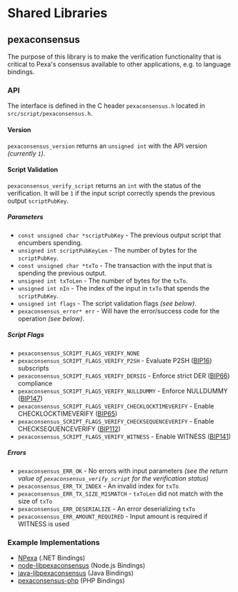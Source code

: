 Shared Libraries
================

## pexaconsensus

The purpose of this library is to make the verification functionality that is critical to Pexa's consensus available to other applications, e.g. to language bindings.

### API

The interface is defined in the C header `pexaconsensus.h` located in `src/script/pexaconsensus.h`.

#### Version

`pexaconsensus_version` returns an `unsigned int` with the API version *(currently `1`)*.

#### Script Validation

`pexaconsensus_verify_script` returns an `int` with the status of the verification. It will be `1` if the input script correctly spends the previous output `scriptPubKey`.

##### Parameters
- `const unsigned char *scriptPubKey` - The previous output script that encumbers spending.
- `unsigned int scriptPubKeyLen` - The number of bytes for the `scriptPubKey`.
- `const unsigned char *txTo` - The transaction with the input that is spending the previous output.
- `unsigned int txToLen` - The number of bytes for the `txTo`.
- `unsigned int nIn` - The index of the input in `txTo` that spends the `scriptPubKey`.
- `unsigned int flags` - The script validation flags *(see below)*.
- `pexaconsensus_error* err` - Will have the error/success code for the operation *(see below)*.

##### Script Flags
- `pexaconsensus_SCRIPT_FLAGS_VERIFY_NONE`
- `pexaconsensus_SCRIPT_FLAGS_VERIFY_P2SH` - Evaluate P2SH ([BIP16](https://github.com/pexa/bips/blob/master/bip-0016.mediawiki)) subscripts
- `pexaconsensus_SCRIPT_FLAGS_VERIFY_DERSIG` - Enforce strict DER ([BIP66](https://github.com/pexa/bips/blob/master/bip-0066.mediawiki)) compliance
- `pexaconsensus_SCRIPT_FLAGS_VERIFY_NULLDUMMY` - Enforce NULLDUMMY ([BIP147](https://github.com/pexa/bips/blob/master/bip-0147.mediawiki))
- `pexaconsensus_SCRIPT_FLAGS_VERIFY_CHECKLOCKTIMEVERIFY` - Enable CHECKLOCKTIMEVERIFY ([BIP65](https://github.com/pexa/bips/blob/master/bip-0065.mediawiki))
- `pexaconsensus_SCRIPT_FLAGS_VERIFY_CHECKSEQUENCEVERIFY` - Enable CHECKSEQUENCEVERIFY ([BIP112](https://github.com/pexa/bips/blob/master/bip-0112.mediawiki))
- `pexaconsensus_SCRIPT_FLAGS_VERIFY_WITNESS` - Enable WITNESS ([BIP141](https://github.com/pexa/bips/blob/master/bip-0141.mediawiki))

##### Errors
- `pexaconsensus_ERR_OK` - No errors with input parameters *(see the return value of `pexaconsensus_verify_script` for the verification status)*
- `pexaconsensus_ERR_TX_INDEX` - An invalid index for `txTo`
- `pexaconsensus_ERR_TX_SIZE_MISMATCH` - `txToLen` did not match with the size of `txTo`
- `pexaconsensus_ERR_DESERIALIZE` - An error deserializing `txTo`
- `pexaconsensus_ERR_AMOUNT_REQUIRED` - Input amount is required if WITNESS is used

### Example Implementations
- [NPexa](https://github.com/NicolasDorier/NPexa/blob/master/NPexa/Script.cs#L814) (.NET Bindings)
- [node-libpexaconsensus](https://github.com/bitpay/node-libpexaconsensus) (Node.js Bindings)
- [java-libpexaconsensus](https://github.com/dexX7/java-libpexaconsensus) (Java Bindings)
- [pexaconsensus-php](https://github.com/Bit-Wasp/pexaconsensus-php) (PHP Bindings)

